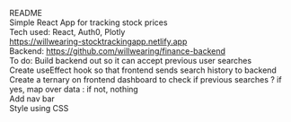 README<br>
Simple React App for tracking stock prices<br>
Tech used: React, Auth0, Plotly<br>
https://willwearing-stocktrackingapp.netlify.app<br>
Backend: https://github.com/willwearing/finance-backend<br>
To do:
Build backend out so it can accept previous user searches</br>
Create useEffect hook so that frontend sends search history to backend</br>
Create a ternary on frontend dashboard to check if previous searches ?  if yes, map over data : if not, nothing</br>
Add nav bar </br>
Style using CSS </br>
